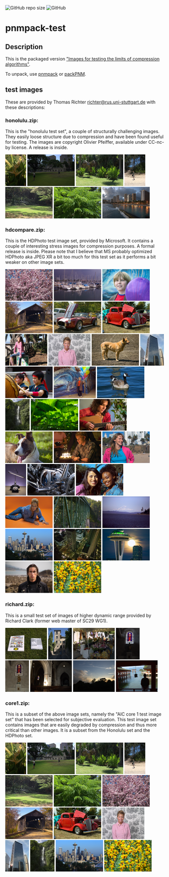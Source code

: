 ![GitHub repo size](https://img.shields.io/github/repo-size/Special-graphic-formats/pnmpack-test)
![GitHub](https://img.shields.io/github/license/Special-graphic-formats/pnmpack-test)

# pnmpack-test

## Description

This is the packaged version ["Images for testing the limits of compression algorithms"](https://github.com/jhcloos/test_images).

To unpack, use [pnmpack](https://github.com/Special-graphic-formats/pnmpack) or [packPNM](https://github.com/packjpg/packPNM).

## test images

These are provided by Thomas Richter <richter@rus.uni-stuttgart.de>
with these descriptions:

### honolulu.zip:

This is the "honolulu test set", a couple of structurally challenging images.
They easily loose structure due to compression and have been found useful for
testing. The images are copyright Olivier Pfeiffer,
available under CC-nc-by license. A release is inside.

![bird_of_paradise.ppm](https://raw.githubusercontent.com/ImageProcessing-ElectronicPublications/pnm-images-test/master/images/honolulu/prev/bird_of_paradise.ppm.png)
![honolulu_cathedral.ppm](https://raw.githubusercontent.com/ImageProcessing-ElectronicPublications/pnm-images-test/master/images/honolulu/prev/honolulu_cathedral.ppm.png)
![honolulu_zoo.ppm](https://raw.githubusercontent.com/ImageProcessing-ElectronicPublications/pnm-images-test/master/images/honolulu/prev/honolulu_zoo.ppm.png)
![oahu_northcoast.ppm](https://raw.githubusercontent.com/ImageProcessing-ElectronicPublications/pnm-images-test/master/images/honolulu/prev/oahu_northcoast.ppm.png)
![oahu_waimea2.ppm](https://raw.githubusercontent.com/ImageProcessing-ElectronicPublications/pnm-images-test/master/images/honolulu/prev/oahu_waimea2.ppm.png)
![oahu_waimea.ppm](https://raw.githubusercontent.com/ImageProcessing-ElectronicPublications/pnm-images-test/master/images/honolulu/prev/oahu_waimea.ppm.png)
![waikiki_at_night.ppm](https://raw.githubusercontent.com/ImageProcessing-ElectronicPublications/pnm-images-test/master/images/honolulu/prev/waikiki_at_night.ppm.png)

### hdcompare.zip:

This is the HDPhoto test image set, provided by Microsoft. It contains a
couple of interesting stress images for compression purposes. A formal
release is inside. Please note that I believe that MS probably optimized
HDPhoto aka JPEG XR a bit too much for this test set as it performs a bit
weaker on other image sets.

![p01.ppm](https://raw.githubusercontent.com/ImageProcessing-ElectronicPublications/pnm-images-test/master/images/hdcompare/prev/p01.ppm.png)
![p02.ppm](https://raw.githubusercontent.com/ImageProcessing-ElectronicPublications/pnm-images-test/master/images/hdcompare/prev/p02.ppm.png)
![p03.ppm](https://raw.githubusercontent.com/ImageProcessing-ElectronicPublications/pnm-images-test/master/images/hdcompare/prev/p03.ppm.png)
![p04.ppm](https://raw.githubusercontent.com/ImageProcessing-ElectronicPublications/pnm-images-test/master/images/hdcompare/prev/p04.ppm.png)
![p05.ppm](https://raw.githubusercontent.com/ImageProcessing-ElectronicPublications/pnm-images-test/master/images/hdcompare/prev/p05.ppm.png)
![p06.ppm](https://raw.githubusercontent.com/ImageProcessing-ElectronicPublications/pnm-images-test/master/images/hdcompare/prev/p06.ppm.png)
![p07.ppm](https://raw.githubusercontent.com/ImageProcessing-ElectronicPublications/pnm-images-test/master/images/hdcompare/prev/p07.ppm.png)
![p08.ppm](https://raw.githubusercontent.com/ImageProcessing-ElectronicPublications/pnm-images-test/master/images/hdcompare/prev/p08.ppm.png)
![p09.ppm](https://raw.githubusercontent.com/ImageProcessing-ElectronicPublications/pnm-images-test/master/images/hdcompare/prev/p09.ppm.png)
![p10.ppm](https://raw.githubusercontent.com/ImageProcessing-ElectronicPublications/pnm-images-test/master/images/hdcompare/prev/p10.ppm.png)
![p11.ppm](https://raw.githubusercontent.com/ImageProcessing-ElectronicPublications/pnm-images-test/master/images/hdcompare/prev/p11.ppm.png)
![p12.ppm](https://raw.githubusercontent.com/ImageProcessing-ElectronicPublications/pnm-images-test/master/images/hdcompare/prev/p12.ppm.png)
![p13.ppm](https://raw.githubusercontent.com/ImageProcessing-ElectronicPublications/pnm-images-test/master/images/hdcompare/prev/p13.ppm.png)
![p14.ppm](https://raw.githubusercontent.com/ImageProcessing-ElectronicPublications/pnm-images-test/master/images/hdcompare/prev/p14.ppm.png)
![p15.ppm](https://raw.githubusercontent.com/ImageProcessing-ElectronicPublications/pnm-images-test/master/images/hdcompare/prev/p15.ppm.png)
![p16.ppm](https://raw.githubusercontent.com/ImageProcessing-ElectronicPublications/pnm-images-test/master/images/hdcompare/prev/p16.ppm.png)
![p17.ppm](https://raw.githubusercontent.com/ImageProcessing-ElectronicPublications/pnm-images-test/master/images/hdcompare/prev/p17.ppm.png)
![p18.ppm](https://raw.githubusercontent.com/ImageProcessing-ElectronicPublications/pnm-images-test/master/images/hdcompare/prev/p18.ppm.png)
![p19.ppm](https://raw.githubusercontent.com/ImageProcessing-ElectronicPublications/pnm-images-test/master/images/hdcompare/prev/p19.ppm.png)
![p20.ppm](https://raw.githubusercontent.com/ImageProcessing-ElectronicPublications/pnm-images-test/master/images/hdcompare/prev/p20.ppm.png)
![p21.ppm](https://raw.githubusercontent.com/ImageProcessing-ElectronicPublications/pnm-images-test/master/images/hdcompare/prev/p21.ppm.png)
![p22.ppm](https://raw.githubusercontent.com/ImageProcessing-ElectronicPublications/pnm-images-test/master/images/hdcompare/prev/p22.ppm.png)
![p23.ppm](https://raw.githubusercontent.com/ImageProcessing-ElectronicPublications/pnm-images-test/master/images/hdcompare/prev/p23.ppm.png)
![p24.ppm](https://raw.githubusercontent.com/ImageProcessing-ElectronicPublications/pnm-images-test/master/images/hdcompare/prev/p24.ppm.png)
![p25.ppm](https://raw.githubusercontent.com/ImageProcessing-ElectronicPublications/pnm-images-test/master/images/hdcompare/prev/p25.ppm.png)
![p26.ppm](https://raw.githubusercontent.com/ImageProcessing-ElectronicPublications/pnm-images-test/master/images/hdcompare/prev/p26.ppm.png)
![p27.ppm](https://raw.githubusercontent.com/ImageProcessing-ElectronicPublications/pnm-images-test/master/images/hdcompare/prev/p27.ppm.png)
![p28.ppm](https://raw.githubusercontent.com/ImageProcessing-ElectronicPublications/pnm-images-test/master/images/hdcompare/prev/p28.ppm.png)
![p29.ppm](https://raw.githubusercontent.com/ImageProcessing-ElectronicPublications/pnm-images-test/master/images/hdcompare/prev/p29.ppm.png)
![p30.ppm](https://raw.githubusercontent.com/ImageProcessing-ElectronicPublications/pnm-images-test/master/images/hdcompare/prev/p30.ppm.png)

### richard.zip:

This is a small test set of images of higher dynamic range provided by
Richard Clark (former web master of SC29 WG1).

![P8110095.ppm](https://raw.githubusercontent.com/ImageProcessing-ElectronicPublications/pnm-images-test/master/images/richard/prev/P8110095.ppm.png)
![P9010454.ppm](https://raw.githubusercontent.com/ImageProcessing-ElectronicPublications/pnm-images-test/master/images/richard/prev/P9010454.ppm.png)
![P9030485.ppm](https://raw.githubusercontent.com/ImageProcessing-ElectronicPublications/pnm-images-test/master/images/richard/prev/P9030485.ppm.png)
![P9040558.ppm](https://raw.githubusercontent.com/ImageProcessing-ElectronicPublications/pnm-images-test/master/images/richard/prev/P9040558.ppm.png)
![P9040559.ppm](https://raw.githubusercontent.com/ImageProcessing-ElectronicPublications/pnm-images-test/master/images/richard/prev/P9040559.ppm.png)
![P9040563.ppm](https://raw.githubusercontent.com/ImageProcessing-ElectronicPublications/pnm-images-test/master/images/richard/prev/P9040563.ppm.png)
![P9140581.ppm](https://raw.githubusercontent.com/ImageProcessing-ElectronicPublications/pnm-images-test/master/images/richard/prev/P9140581.ppm.png)
![PB101110.ppm](https://raw.githubusercontent.com/ImageProcessing-ElectronicPublications/pnm-images-test/master/images/richard/prev/PB101110.ppm.png)

### core1.zip:

This is a subset of the above image sets, namely the "AIC core 1 test image
set" that has been selected for subjective evaluation. This test
image set contains images that are easily degraded by compression and
thus more critical than other images. It is a subset from the Honolulu
set and the HDPhoto set.

![bird_of_paradise.ppm](https://raw.githubusercontent.com/ImageProcessing-ElectronicPublications/pnm-images-test/master/images/core1-pub/prev/bird_of_paradise.ppm.png)
![honolulu_cathedral.ppm](https://raw.githubusercontent.com/ImageProcessing-ElectronicPublications/pnm-images-test/master/images/core1-pub/prev/honolulu_cathedral.ppm.png)
![honolulu_zoo.ppm](https://raw.githubusercontent.com/ImageProcessing-ElectronicPublications/pnm-images-test/master/images/core1-pub/prev/honolulu_zoo.ppm.png)
![oahu_northcoast.ppm](https://raw.githubusercontent.com/ImageProcessing-ElectronicPublications/pnm-images-test/master/images/core1-pub/prev/oahu_northcoast.ppm.png)
![oahu_waimea2.ppm](https://raw.githubusercontent.com/ImageProcessing-ElectronicPublications/pnm-images-test/master/images/core1-pub/prev/oahu_waimea2.ppm.png)
![oahu_waimea.ppm](https://raw.githubusercontent.com/ImageProcessing-ElectronicPublications/pnm-images-test/master/images/core1-pub/prev/oahu_waimea.ppm.png)
![p01.ppm](https://raw.githubusercontent.com/ImageProcessing-ElectronicPublications/pnm-images-test/master/images/core1-pub/prev/p01.ppm.png)
![p04.ppm](https://raw.githubusercontent.com/ImageProcessing-ElectronicPublications/pnm-images-test/master/images/core1-pub/prev/p04.ppm.png)
![p06.ppm](https://raw.githubusercontent.com/ImageProcessing-ElectronicPublications/pnm-images-test/master/images/core1-pub/prev/p06.ppm.png)
![p08.ppm](https://raw.githubusercontent.com/ImageProcessing-ElectronicPublications/pnm-images-test/master/images/core1-pub/prev/p08.ppm.png)
![p10.ppm](https://raw.githubusercontent.com/ImageProcessing-ElectronicPublications/pnm-images-test/master/images/core1-pub/prev/p10.ppm.png)
![p14.ppm](https://raw.githubusercontent.com/ImageProcessing-ElectronicPublications/pnm-images-test/master/images/core1-pub/prev/p14.ppm.png)
![p26.ppm](https://raw.githubusercontent.com/ImageProcessing-ElectronicPublications/pnm-images-test/master/images/core1-pub/prev/p26.ppm.png)
![p30.ppm](https://raw.githubusercontent.com/ImageProcessing-ElectronicPublications/pnm-images-test/master/images/core1-pub/prev/p30.ppm.png)
